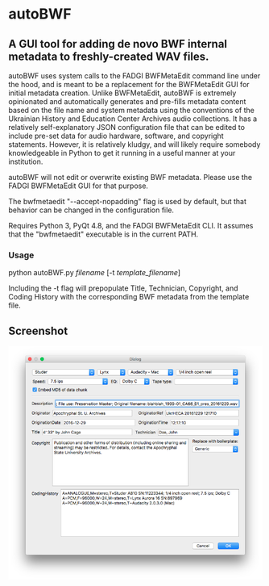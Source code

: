 # autoBWF

## A GUI tool for adding de novo BWF internal metadata to freshly-created WAV files. 

autoBWF uses system calls to the FADGI BWFMetaEdit command line under the hood, and is meant to be a replacement for the BWFMetaEdit GUI for initial metadata creation. Unlike BWFMetaEdit, autoBWF is extremely opinionated and automatically generates and pre-fills metadata content based on the file name and system metadata using the conventions of the Ukrainian History and Education Center Archives audio collections. It has a relatively self-explanatory JSON configuration file that can be edited to include pre-set data for audio hardware, software, and copyright statements. However, it is relatively kludgy, and will likely require somebody knowledgeable in Python to get it running in a useful manner at your institution.

autoBWF will not edit or overwrite existing BWF metadata. Please use the FADGI BWFMetaEdit GUI for that purpose.

The bwfmetaedit "--accept-nopadding" flag is used by default, but that behavior can be changed in the configuration file.

Requires Python 3, PyQt 4.8, and the FADGI BWFMetaEdit CLI. It assumes that the "bwfmetaedit" executable is in the current PATH.

### Usage

python autoBWF.py *filename* [-t *template_filename*]

Including the -t flag will prepopulate Title, Technician, Copyright, and Coding History with the corresponding BWF metadata from the template file.


## Screenshot

![screenshot of GUI](screenshot.png)
